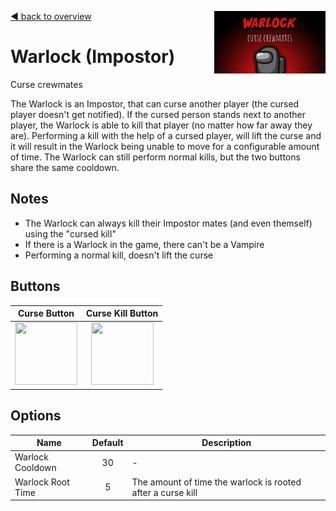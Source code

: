 [:arrow_backward: back to overview](https://github.com/laicosvk/theepicroles#roles "back to overview")
<img align="right" height="100" src="Warlock.png"/>

# Warlock (Impostor)
Curse crewmates

The Warlock is an Impostor, that can curse another player (the cursed player doesn't get notified).
If the cursed person stands next to another player, the Warlock is able to kill that player (no matter how far away they are).
Performing a kill with the help of a cursed player, will lift the curse and it will result in the Warlock being unable to move for a configurable amount of time.
The Warlock can still perform normal kills, but the two buttons share the same cooldown.

## Notes
- The Warlock can always kill their Impostor mates (and even themself) using the "cursed kill"
- If there is a Warlock in the game, there can't be a Vampire
- Performing a normal kill, doesn't lift the curse

## Buttons
| Curse Button | Curse Kill Button |
| :------------: | :------------: |
| <img width="100" height="100" src="../../TheEpicRoles/Resources/CurseButton.png"/> | <img width="100" height="100" src="../../TheEpicRoles/Resources/CurseKillButton.png"/> |

## Options
| Name | Default | Description |
| --- | :---: | --- |
| Warlock Cooldown | 30 | - |
| Warlock Root Time | 5 | The amount of time the warlock is rooted after a curse kill |
